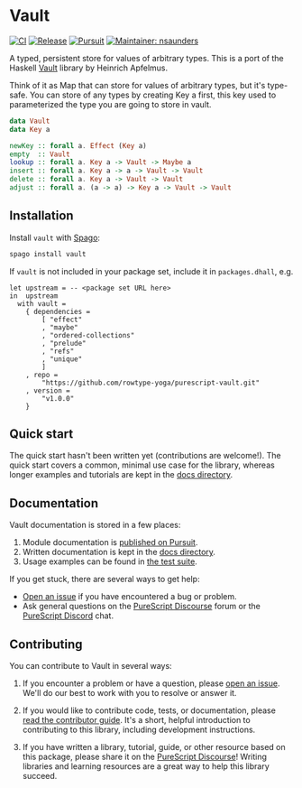 # Vault

[![CI](https://github.com/rowtype-yoga/purescript-vault/workflows/CI/badge.svg?branch=master)](https://github.com/rowtype-yoga/purescript-vault/actions?query=workflow%3ACI+branch%3Amaster)
[![Release](https://img.shields.io/github/release/rowtype-yoga/purescript-vault.svg)](https://github.com/rowtype-yoga/purescript-vault/releases)
[![Pursuit](https://pursuit.purescript.org/packages/purescript-vault/badge)](https://pursuit.purescript.org/packages/purescript-vault)
[![Maintainer: nsaunders](https://img.shields.io/badge/maintainer-nsaunders-teal.svg)](https://github.com/nsaunders)

A typed, persistent store for values of arbitrary types. This is a port of the Haskell [Vault](https://github.com/HeinrichApfelmus/vault) library by Heinrich Apfelmus.

Think of it as Map that can store for values of arbitrary types, but it's type-safe. You can store of any types by creating Key a first, this key used to parameterized the type you are going to store in vault.

```purescript
data Vault
data Key a

newKey :: forall a. Effect (Key a)
empty  :: Vault
lookup :: forall a. Key a -> Vault -> Maybe a
insert :: forall a. Key a -> a -> Vault -> Vault
delete :: forall a. Key a -> Vault -> Vault
adjust :: forall a. (a -> a) -> Key a -> Vault -> Vault
```

## Installation

Install `vault` with [Spago](https://github.com/purescript/spago):

```sh
spago install vault
```

If `vault` is not included in your package set, include it in `packages.dhall`, e.g.

```dhall
let upstream = -- <package set URL here>
in  upstream
  with vault =
    { dependencies =
        [ "effect"
        , "maybe"
        , "ordered-collections"
        , "prelude"
        , "refs"
        , "unique"
        ]
    , repo =
        "https://github.com/rowtype-yoga/purescript-vault.git"
    , version =
        "v1.0.0"
    }
```

## Quick start

The quick start hasn't been written yet (contributions are welcome!). The quick start covers a common, minimal use case for the library, whereas longer examples and tutorials are kept in the [docs directory](./docs).

## Documentation

Vault documentation is stored in a few places:

1. Module documentation is [published on Pursuit](https://pursuit.purescript.org/packages/purescript-vault).
2. Written documentation is kept in the [docs directory](./docs).
3. Usage examples can be found in [the test suite](./test).

If you get stuck, there are several ways to get help:

- [Open an issue](https://github.com/rowtype-yoga/purescript-vault/issues/new?labels=bug&template=bug-report.md) if you have encountered a bug or problem.
- Ask general questions on the [PureScript Discourse](https://discourse.purescript.org) forum or the [PureScript Discord](https://discord.com/invite/sMqwYUbvz6) chat.

## Contributing

You can contribute to Vault in several ways:

1. If you encounter a problem or have a question, please [open an issue](https://github.com/rowtype-yoga/purescript-vault/issues). We'll do our best to work with you to resolve or answer it.

2. If you would like to contribute code, tests, or documentation, please [read the contributor guide](./CONTRIBUTING.md). It's a short, helpful introduction to contributing to this library, including development instructions.

3. If you have written a library, tutorial, guide, or other resource based on this package, please share it on the [PureScript Discourse](https://discourse.purescript.org)! Writing libraries and learning resources are a great way to help this library succeed.
